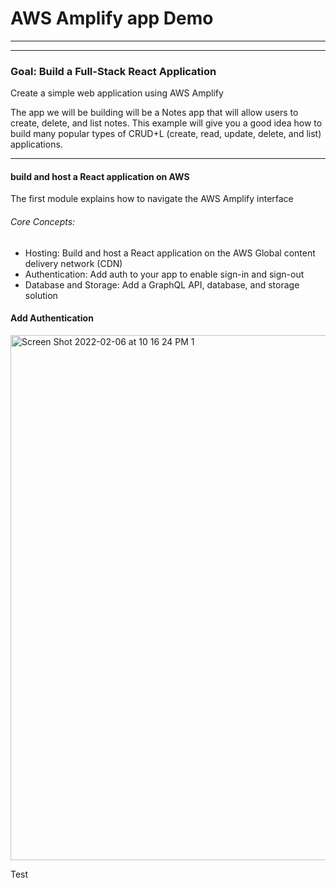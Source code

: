 # AWS Amplify app Demo

---

---

### Goal: Build a Full-Stack React Application

Create a simple web application using AWS Amplify

The app we will be building will be a Notes app that will allow users to create, delete, and list notes. This example will give you a good idea how to build many popular types of CRUD+L (create, read, update, delete, and list) applications.

---

#### build and host a React application on AWS

The first module explains how to navigate the AWS Amplify interface

###### Core Concepts:

-   Hosting: Build and host a React application on the AWS Global content delivery network (CDN)
-   Authentication: Add auth to your app to enable sign-in and sign-out
-   Database and Storage: Add a GraphQL API, database, and storage solution

#### Add Authentication

<img width="840" alt="Screen Shot 2022-02-06 at 10 16 24 PM 1" src="https://user-images.githubusercontent.com/75241036/152734649-d35d4cef-3e9f-4d04-a2d0-18099eebff4e.png">

Test
